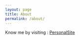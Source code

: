 ```yaml
---
layout: page
title: About
permalink: /about/
---
```

Know me by visiting :
[PersonalSite](https://moomoohorse.com)